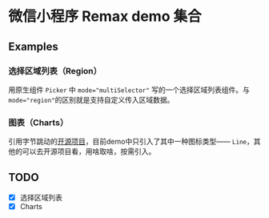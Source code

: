 # 微信小程序 Remax demo 集合

## Examples 

### 选择区域列表（Region）

用原生组件 `Picker` 中 `mode="multiSelector"` 写的一个选择区域列表组件。与 `mode="region"`的区别就是支持自定义传入区域数据。

### 图表（Charts）

引用字节跳动的[开源项目](https://github.com/xiaolin3303/wx-charts)，目前demo中只引入了其中一种图标类型—— `Line`，其他的可以去开源项目看，用啥取啥，按需引入。

## TODO
- [x] 选择区域列表
- [x] Charts